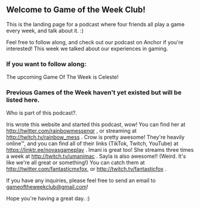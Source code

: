 ## Welcome to Game of the Week Club!

This is the landing page for a podcast where four friends all play a game every week, and talk about it. :)


Feel free to follow along, and check out our podcast on Anchor if you're interested!
This week we talked about our experiences in gaming.

### If you want to follow along:
The upcoming Game Of The Week is Celeste!

### Previous Games of the Week haven't yet existed but will be listed here.
Who is part of this podcast?.

Iris wrote this website and started this podcast, wow! You can find her at http://twitter.com/rainbowmessengr , or streaming at http://twitch.tv/rainbow_mess .
Crow is pretty awesome! They're heavily online™, and you can find all of their links (TikTok, Twitch, YouTube) at https://linktr.ee/novasgameplay .
Imani is great too! She streams three times a week at http://twitch.tv/umanimac .
Sayla is also awesome!! (Weird. It's like we're all great or something!) You can catch them at http://twitter.com/fantasticmxfox, or http://twitch.tv/fantasticfox .

If you have any inquiries, please feel free to send an email to gameoftheweekclub@gmail.com!

Hope you're having a great day. :)
